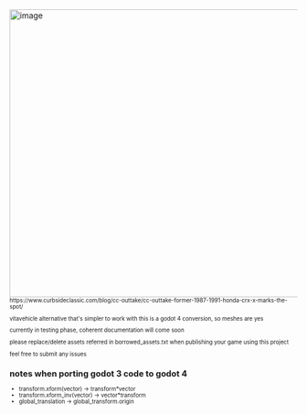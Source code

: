 <img width="1282" height="504" alt="image" src="https://github.com/user-attachments/assets/dee49fc1-b79a-4b91-a9a1-21a50ba3e2dc" />
<sub><sub>https://www.curbsideclassic.com/blog/cc-outtake/cc-outtake-former-1987-1991-honda-crx-x-marks-the-spot/

vitavehicle alternative that's simpler to work with
this is a godot 4 conversion, so meshes are   yes

currently in testing phase, coherent documentation will come soon

please replace/delete assets referred in borrowed_assets.txt when publishing your game using this project

feel free to submit any issues


## notes when porting godot 3 code to godot 4
- transform.xform(vector) -> transform*vector
- transform.xform_inv(vector) -> vector*transform
- global_translation -> global_transform.origin
